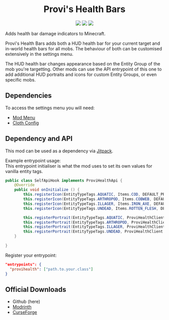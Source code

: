 <div align="center">

# Provi's Health Bars
[![](https://img.shields.io/jitpack/version/com.github.Provismet/ProviHealth?style=flat-square&logo=jitpack&color=F6F6F6)](https://jitpack.io/#Provismet/ProviHealth) [![](https://img.shields.io/modrinth/dt/4wDQsby8?style=flat-square&logo=modrinth&color=F6F6F6)](https://modrinth.com/mod/provis-health-bars) [![](https://img.shields.io/curseforge/dt/945133?style=flat-square&logo=curseforge&color=F6F6F6)](https://www.curseforge.com/minecraft/mc-mods/provihealth)

</div>

Adds health bar damage indicators to Minecraft.  

Provi's Health Bars adds both a HUD health bar for your current target and in-world health bars for all mobs. The behaviour of both can be customised extensively in the settings menu.

The HUD health bar changes appearance based on the Entity Group of the mob you're targetting. Other mods can use the API entrypoint of this one to add additional HUD portraits and icons for custom Entity Groups, or even specific mobs.

## Dependencies
To access the settings menu you will need:
- [Mod Menu](https://github.com/TerraformersMC/ModMenu)
- [Cloth Config](https://github.com/shedaniel/cloth-config)

## Dependency and API
This mod can be used as a dependency via [Jitpack](https://jitpack.io/#Provismet/ProviHealth).

Example entrypoint usage:  
This entrypoint initialiser is what the mod uses to set its own values for vanilla entity tags.
```java
public class SelfApiHook implements ProviHealthApi {
    @Override
    public void onInitialize () {
        this.registerIcon(EntityTypeTags.AQUATIC, Items.COD, DEFAULT_PRIORITY + 1);
        this.registerIcon(EntityTypeTags.ARTHROPOD, Items.COBWEB, DEFAULT_PRIORITY + 2);
        this.registerIcon(EntityTypeTags.ILLAGER, Items.IRON_AXE, DEFAULT_PRIORITY);
        this.registerIcon(EntityTypeTags.UNDEAD, Items.ROTTEN_FLESH, DEFAULT_PRIORITY + 3);

        this.registerPortrait(EntityTypeTags.AQUATIC, ProviHealthClient.identifier("textures/gui/healthbars/aquatic.png"), DEFAULT_PRIORITY + 1);
        this.registerPortrait(EntityTypeTags.ARTHROPOD, ProviHealthClient.identifier("textures/gui/healthbars/arthropod.png"), DEFAULT_PRIORITY + 2);
        this.registerPortrait(EntityTypeTags.ILLAGER, ProviHealthClient.identifier("textures/gui/healthbars/illager.png"), DEFAULT_PRIORITY);
        this.registerPortrait(EntityTypeTags.UNDEAD, ProviHealthClient.identifier("textures/gui/healthbars/undead.png"), DEFAULT_PRIORITY + 3);
    }
    
}
```

Register your entrypoint:
```json
"entrypoints": {
  "provihealth": ["path.to.your.class"]
}
```

## Official Downloads
- Github (here)
- [Modrinth](https://modrinth.com/mod/provis-health-bars)
- [CurseForge](https://www.curseforge.com/minecraft/mc-mods/provihealth)
